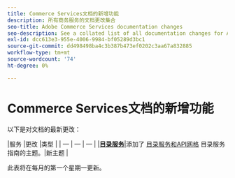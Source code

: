 ```yaml
---
title: Commerce Services文档的新增功能
description: 所有商务服务的文档更改集合
seo-title: Adobe Commerce Services documentation changes
seo-description: See a collated list of all documentation changes for Adobe Commerce Services and integration services.
exl-id: dcc613e3-955e-4006-9984-bf05289d3bc1
source-git-commit: dd498498ba4c3b387b473ef0202c3aa67a832885
workflow-type: tm+mt
source-wordcount: '74'
ht-degree: 0%

---
```


# Commerce Services文档的新增功能

以下是对文档的最新更改：

|服务 |更改 |类型 | | — | — | — | |[**目录服务**](https://experienceleague.adobe.com/docs/commerce-merchant-services/catalog-service/guide-overview.html)|添加了 [目录服务和API网格](https://experienceleague.adobe.com/docs/commerce-merchant-services/catalog-service/mesh.html) 目录服务指南的主题。|新主题 |

此表将在每月的第一个星期一更新。